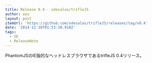 ```yaml
---
title: Release 0.4 · sdesalas/trifleJS
author: azu
layout: post
itemUrl: 'https://github.com/sdesalas/trifleJS/releases/tag/v0.4'
date: '2014-12-10T01:53:38.918Z'
tags:
  - IE
  - ReleaseNote
---
```

PhantomJSのIE版的なヘッドレスブラウザであるtrifleJS 0.4リリース。

